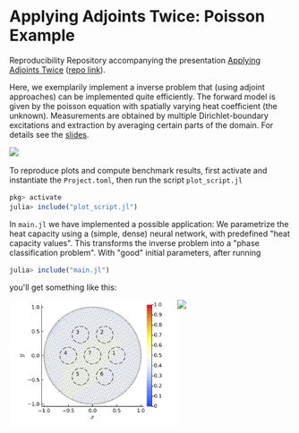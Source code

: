 # Applying Adjoints Twice: Poisson Example

Reproducibility Repository accompanying the presentation [Applying Adjoints Twice](https://tam724.github.io/Applying-Adjoints-Twice_presentation/) ([repo link](https://github.com/tam724/Applying-Adjoints-Twice_presentation)).

Here, we exemplarily implement a inverse problem that (using adjoint approaches) can be implemented quite efficiently.
The forward model is given by the poisson equation with spatially varying heat coefficient (the unknown). Measurements are obtained by multiple Dirichlet-boundary excitations and extraction by averaging certain parts of the domain. For details see the [slides](https://tam724.github.io/Applying-Adjoints-Twice_presentation/).

<img src="figures/gifs/forward.gif" width="300"/>


To reproduce plots and compute benchmark results, first activate and instantiate the `Project.toml`, then run the script `plot_script.jl`

```julia
pkg> activate 
julia> include("plot_script.jl")
```

In `main.jl` we have implemented a possible application: We parametrize the heat capacity using a (simple, dense) neural network, with predefined "heat capacity values". This transforms the inverse problem into a "phase classification problem". With "good" initial parameters, after running
```julia
julia> include("main.jl")
```
you'll get something like this:
<div style="display:flex">
    <img src="figures/gifs/material_optimization.gif" width="300"/>
    <img src="figures/gifs/measurement_optimization.gif" width="300"/>
</div>